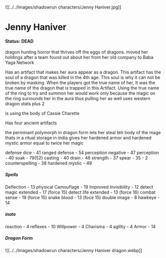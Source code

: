 ![[../../Images/shadowrun characters/Jenny Haniver.jpg]]
# Jenny Haniver
#### Status: DEAD

dragon hunting horror that thrives off the eggs of dragons.
moved her holdings after a team found out about her from her old company to Baba Yaga Network

Has an artifact that makes her aura appear as a dragon. This artifact has the soul of a dragon that was killed in the 4th age. This soul is why it can not be broken by masking. When the players got the true name of her, It was the true name of the dragon that is trapped in this Artifact. Using the true name of the ring to try and summon her would work only because the magic on the ring surrounds her in the aura thus pulling her as well
uses western dragon stats plus 2

is using the body of Cassie Charette

Has four ancient artifacts

the perminant polymorph in dragon form
lets her steal teh body of the mage thats in a ritual storage in india
gives her hardened armor and hardened mystic armor equal to twice her magic

defense dice - 41
ranged defense - 54
perception negative - 47
perception - 40
soak -  79(52)
casting - 40
drain - 46
strength - 37
spear - 35 - 2
counterspelling - 38
hardened mystic - 49

##### Spells
Deflection - 13
physical Camouflage - 19
Improved Invisibility - 12
detect magic extended - 17 (force 15)
detect life extended - 13 (force 16)
combat sense - 19 (force 15)
snake blood - 13 (foce 15)
double image - 8
hawkeye - 14

##### inate
reaction - 4
reflexes - 10
Willpower - 4
Charisma - 4
agility - 4
Armor - 14

##### Dragon Form
![[../../Images/shadowrun characters/Jenny Haniver dragon.webp]]